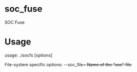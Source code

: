 # soc_fuse

SOC Fuse

# Usage
usage: ./socfs [options] <mountpoint>

File-system specific options:
    --soc_file=<s>      Name of the "soc" file

